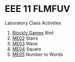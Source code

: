 # EEE 11 FLMFUV
Laboratory Class Activities

1. [Blockly Games](https://blockly-games.appspot.com/bird) Bird 
2. [ME02](me02) Stairs
3. [ME03](me03) Wave
4. [ME04](me04) Square
5. [ME05](me05) Number to Words
